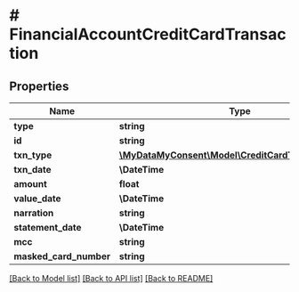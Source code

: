 # # FinancialAccountCreditCardTransaction

## Properties

Name | Type | Description | Notes
------------ | ------------- | ------------- | -------------
**type** | **string** |  |
**id** | **string** |  |
**txn_type** | [**\MyDataMyConsent\Model\CreditCardTransactionType**](CreditCardTransactionType.md) |  |
**txn_date** | **\DateTime** |  |
**amount** | **float** |  |
**value_date** | **\DateTime** |  |
**narration** | **string** |  |
**statement_date** | **\DateTime** |  |
**mcc** | **string** |  |
**masked_card_number** | **string** |  |

[[Back to Model list]](../../README.md#models) [[Back to API list]](../../README.md#endpoints) [[Back to README]](../../README.md)
